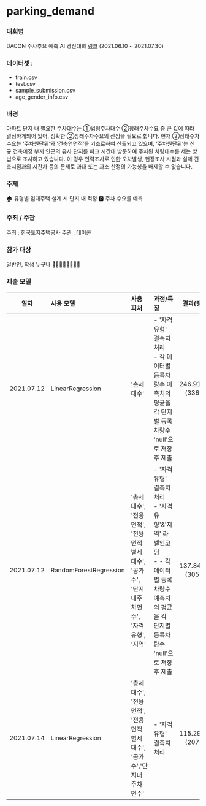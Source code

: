 # parking_demand
### 대회명 
DACON 주사추요 예측 AI 경진대회 [링크](https://dacon.io/competitions/official/235745/data) (2021.06.10 ~ 2021.07.30)

### 데이터셋 :
  - train.csv
  - test.csv
  - sample_submission.csv
  - age_gender_info.csv

### 배경
아파트 단지 내 필요한 주차대수는 ①법정주차대수 ②장래주차수요 중 큰 값에 따라 결정하게되어 있어, 정확한 ②장래주차수요의 산정을 필요로 합니다.
현재 ②장래주차수요는 ‘주차원단위’와 ‘건축연면적’을 기초로하여 산출되고 있으며, ‘주차원단위’는 신규 건축예정 부지 인근의 유사 단지를 피크 시간대 방문하여 주차된 차량대수를 세는 방법으로 조사하고 있습니다.
이 경우 인력조사로 인한 오차발생, 현장조사 시점과 실제 건축시점과의 시간차 등의 문제로 과대 또는 과소 산정의 가능성을 배제할 수 없습니다.

### 주제
🏠 유형별 임대주택 설계 시 단지 내 적정 🅿️ 주차 수요를 예측

### 주최 / 주관
주최 : 한국토지주택공사
주관 : 데이콘

### 참가 대상
일반인, 학생 누구나 👩‍🎓👨🏻‍⚖️👩🏼‍💻

### 제출 모델 
|일자| 사용 모델| 사용 피처 | 과정/특징 |  결과(랭킹) | 링크 |
|:--:|:--|:--|:--|:--:|:--:|
|2021.07.12| LinearRegression | '총세대수' | - '자격유형' 결측치 처리 <br> - 각 데이터별 등록차량수 예측치의 평균을 각 단지별 등록차량수 'null'으로 저장 후 제출 | 246.91677 <br> (336위) | [LINK](https://github.com/dddonghwa/Dacon/blob/main/parking_demand/class28_0712_1.ipynb) |
|2021.07.12 | RandomForestRegression |  '총세대수', '전용면적', '전용면적별세대수', '공가수',  '단지내주차면수', '자격유형', '지역' | - '자격유형' 결측치 처리 <br> - '자격유형'&'지역' 라벨인코딩 <br> - - 각 데이터별 등록차량수 예측치의 평균을 각 단지별 등록차량수 'null'으로 저장 후 제출 | 137.84508 <br> (305위) | [LINK](https://github.com/dddonghwa/Dacon/blob/main/parking_demand/class28_0712_2.ipynb)|
|2021.07.14|LinearRegression | '총세대수', '전용면적', '전용면적별세대수', '공가수','단지내주차면수' | - '자격유형' 결측치 처리 <br> | 115.29311 <br> (207위) |[LINK](https://github.com/dddonghwa/Dacon/blob/main/parking_demand/class29_0714_3.ipynb)|
 
